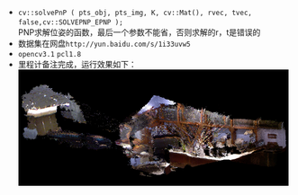 * `cv::solvePnP ( pts_obj, pts_img, K, cv::Mat(), rvec, tvec, false,cv::SOLVEPNP_EPNP );`   
PNP求解位姿的函数，最后一个参数不能省，否则求解的r，t是错误的
* 数据集在网盘`http://yun.baidu.com/s/1i33uvw5`  
* `opencv3.1` `pcl1.8`
* 里程计备注完成，运行效果如下：
![](1.png)
